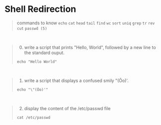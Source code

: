 # Shell Redirection

> commands to know
`echo`
`cat`
`head`
`tail`
`find`
`wc`
`sort`
`uniq`
`grep`
`tr`
`rev`
`cut`
`passwd (5)`
<br />

> 0. write a script that prints "Hello, World", followed by a new line to the standard ouput.  
> ```console
> echo "Hello World"
> ```
<br />

> 1. write a script that displays a confused smily "(Ôo)'.
> ```console
> echo "\"(Ôo)'"
> ```
<br />

> 2. display the content of the /etc/passwd file
> ```console
> cat /etc/passwd
> ```
<br />
